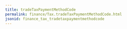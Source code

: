 ```yaml
---
title: tradeTaxPaymentMethodCode
permalink: finance/Tax.tradeTaxPaymentMethodCode.html
jsonid: finance_tax_tradetaxpaymentmethodcode
---
```

